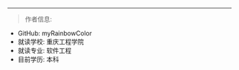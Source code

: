 ------------------------------------------------
> 作者信息:   	
* GitHub: myRainbowColor
* 就读学校: 重庆工程学院
* 就读专业: 软件工程
* 目前学历: 本科